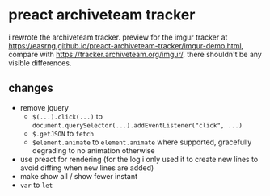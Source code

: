 # preact archiveteam tracker
i rewrote the archiveteam tracker. preview for the imgur tracker at https://easrng.github.io/preact-archiveteam-tracker/imgur-demo.html, compare with https://tracker.archiveteam.org/imgur/. there shouldn't be any visible differences.

## changes
 - remove jquery
   - `$(...).click(...)` to `document.querySelector(...).addEventListener("click", ...)`
   - `$.getJSON` to `fetch`
   - `$element.animate` to `element.animate` where supported, gracefully degrading to no animation otherwise
 - use preact for rendering (for the log i only used it to create new lines to avoid diffing when new lines are added)
 - make show all / show fewer instant
 - `var` to `let`